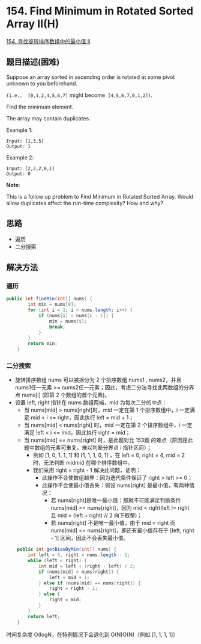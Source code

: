 # 154. Find Minimum in Rotated Sorted Array II(H)


[154. 寻找旋转排序数组中的最小值 II](https://leetcode-cn.com/problems/find-minimum-in-rotated-sorted-array-ii/)


## 题目描述(困难)

Suppose an array sorted in ascending order is rotated at some pivot unknown to you beforehand.

`(i.e.,  [0,1,2,4,5,6,7]` might become  `[4,5,6,7,0,1,2])`.

Find the minimum element.

The array may contain duplicates.

Example 1:
```
Input: [1,3,5]
Output: 1
```
Example 2:
```
Input: [2,2,2,0,1]
Output: 0
```

**Note**:


This is a follow up problem to Find Minimum in Rotated Sorted Array.
Would allow duplicates affect the run-time complexity? How and why?




## 思路

- 遍历
- 二分搜索


## 解决方法


### 遍历

```java
public int findMin(int[] nums) {
        int min = nums[0];
        for (int i = 1; i < nums.length; i++) {
            if (nums[i] < nums[i - 1]) {
                min = nums[i];
                break;
            }
        }
        return min;
    }
```


### 二分搜索


- 旋转排序数组 nums 可以被拆分为 2 个排序数组 nums1 , nums2，并且 nums1任一元素 >= nums2任一元素；因此，考虑二分法寻找此两数组的分界点 nums[i] (即第 2 个数组的首个元素)。
- 设置 left, right 指针在 nums 数组两端，mid 为每次二分的中点：
    - 当 nums[mid] > nums[right]时，mid 一定在第 1 个排序数组中，i 一定满足 mid < i <= right，因此执行 left = mid + 1；
    - 当 nums[mid] < nums[right] 时，mid 一定在第 2 个排序数组中，i 一定满足 left < i <= mid，因此执行 right = mid；
    - 当 nums[mid] == nums[right] 时，是此题对比 153题 的难点（原因是此题中数组的元素可重复，难以判断分界点 i 指针区间）；
        - 例如 [1, 0, 1, 1, 1] 和 [1, 1, 1, 0, 1] ，在 left = 0, right = 4, mid = 2 时，无法判断 midmid 在哪个排序数组中。
        - 我们采用 right = right - 1 解决此问题，证明：
            - 此操作不会使数组越界：因为迭代条件保证了 right > left >= 0；
            - 此操作不会使最小值丢失：假设 nums[right] 是最小值，有两种情况：
                - 若 nums[right]是唯一最小值：那就不可能满足判断条件 nums[mid] == nums[right]，因为 mid < right(left != right 且 mid = (left + right) // 2 向下取整)；
                - 若 nums[right] 不是唯一最小值，由于 mid < right 而 nums[mid] == nums[right]，即还有最小值存在于 [left, right - 1] 区间，因此不会丢失最小值。



```java
    public int getBiasByMin(int[] nums) {
        int left = 0, right = nums.length - 1;
        while (left < right) {
            int mid = left + (right - left) / 2;
            if (nums[mid] > nums[right]) {
                left = mid + 1;
            } else if (nums[mid] == nums[right]) {
                right = right - 1;
            } else {
                right = mid;
            }
        }
        return left;
    }
```

时间复杂度 O(logN，在特例情况下会退化到 O(N)O(N)（例如 [1, 1, 1, 1]）

